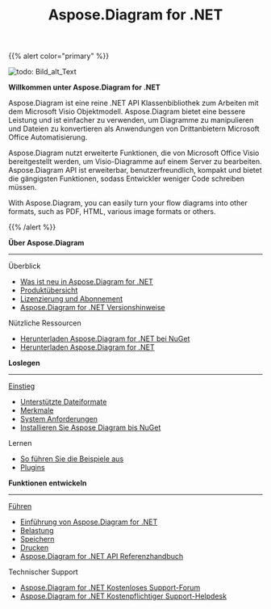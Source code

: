 ﻿---
title: Aspose.Diagram for .NET
type: docs
description: Aspose.Diagram, is a pure .NET API for working with the Microsoft Visio Object Model.It provides Visio file formats conversions to images, PDF, HTML, XML and XAML formats. Popular file formats supported include VSD, VSS, VDW, VST, VSDX, VSSX, VSTX, VSDM, VSTM, and VSSM.
weight: 10
url: /de/net/
is_root: true
aliases:
  - /net/home/
  - /diargam/net/
---
{{% alert color="primary" %}}

![todo: Bild_alt_Text](home_1.png)

**Willkommen unter Aspose.Diagram for .NET**

Aspose.Diagram ist eine reine .NET API Klassenbibliothek zum Arbeiten mit dem Microsoft Visio Objektmodell. Aspose.Diagram bietet eine bessere Leistung und ist einfacher zu verwenden, um Diagramme zu manipulieren und Dateien zu konvertieren als Anwendungen von Drittanbietern Microsoft Office Automatisierung.

Aspose.Diagram nutzt erweiterte Funktionen, die von Microsoft Office Visio bereitgestellt werden, um Visio-Diagramme auf einem Server zu bearbeiten. Aspose.Diagram API ist erweiterbar, benutzerfreundlich, kompakt und bietet die gängigsten Funktionen, sodass Entwickler weniger Code schreiben müssen.

With Aspose.Diagram, you can easily turn your flow diagrams into other formats, such as PDF, HTML, various image formats or others.

{{% /alert %}}

<div class="row">
	<div class="col-md-4">
		<p><b>Über Aspose.Diagram</b></p>
			<hr><p>Überblick</p></hr>
			<ul>
				<li><a href="/diagram/de/net/whatsnew/">Was ist neu in Aspose.Diagram for .NET</a></li>
				<li><a href="/diagram/de/net/overview/">Produktübersicht</a></li>
				<li><a href="/diagram/de/net/licensing/">Lizenzierung und Abonnement</a></li>
			  <li><a href="https://releases.aspose.com/de/diagram/net/release-notes/">Aspose.Diagram for .NET Versionshinweise</a></li>
			</ul>            
	        <p>Nützliche Ressourcen</p>
			<ul>
				<li><a href="https://www.nuget.org/packages/Aspose.Diagram/">Herunterladen Aspose.Diagram for .NET bei NuGet</a></li>
				<li><a href="https://releases.aspose.com/de/diagram/net/">Herunterladen Aspose.Diagram for .NET</a></li>
			</ul>
	</div>
	<div class="col-md-4">
		<p><b>Loslegen</b></p>
			<hr><p><a href="/diagram/de/net/getting-started/">Einstieg</a></p></hr>
			<ul>
				<li><a href="/diagram/de/net/supported-file-formats/">Unterstützte Dateiformate</a></li>
				<li><a href="/diagram/de/net/feature-list/">Merkmale</a></li>
				<li><a href="/diagram/de/net/system-requirements/">System Anforderungen</a></li>
				<li><a href="/diagram/de/net/installation/">Installieren Sie Aspose Diagram bis NuGet</a></li>
			</ul>
			<p>Lernen</p>
			<ul>
				<li><a href="/diagram/de/net/how-to-run-the-examples/">So führen Sie die Beispiele aus</a></li>
				<li><a href="/diagram/de/net/plugins/">Plugins</a></li>
			</ul>
	</div>
	<div class="col-md-4">
		<p><b>Funktionen entwickeln</b></p>
			<hr><p><a href="/diagram/de/net/developer-guide/">Führen</a></p></hr>
			<ul>
				<li><a href="/diagram/de/net/introduction/">Einführung von Aspose.Diagram for .NET</a></li>
				<li><a href="/diagram/de/net/open-visio-document/">Belastung</a></li>
				<li><a href="/diagram/de/net/save-visio-document/">Speichern</a></li>
				<li><a href="/diagram/de/net/working-with-print/">Drucken</a></li>
				<li><a href="https://reference.aspose.com/diagram/net">Aspose.Diagram for .NET API Referenzhandbuch</a></li>
			</ul>
			<p>Technischer Support</p>
			<ul>
				<li><a href="https://forum.aspose.com/c/diagram/17">Aspose.Diagram for .NET Kostenloses Support-Forum</a></li>
				<li><a href="https://helpdesk.aspose.com/">Aspose.Diagram for .NET Kostenpflichtiger Support-Helpdesk</a></li>
			</ul>
	</div>
</div>

